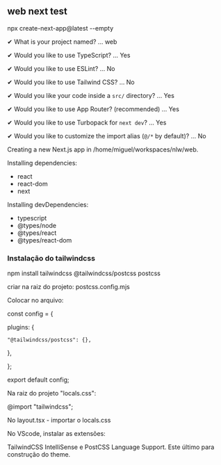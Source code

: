 ## web next test

npx create-next-app@latest --empty

✔ What is your project named? … web

✔ Would you like to use TypeScript? … Yes

✔ Would you like to use ESLint? … No 

✔ Would you like to use Tailwind CSS? … No 

✔ Would you like your code inside a `src/` directory? … Yes

✔ Would you like to use App Router? (recommended) …  Yes

✔ Would you like to use Turbopack for `next dev`? …  Yes

✔ Would you like to customize the import alias (`@/*` by default)? … No 

Creating a new Next.js app in /home/miguel/workspaces/nlw/web.

Installing dependencies:

- react
- react-dom
- next

Installing devDependencies:

- typescript
- @types/node
- @types/react
- @types/react-dom

### Instalação do tailwindcss

npm install tailwindcss @tailwindcss/postcss postcss

criar na raiz do projeto: postcss.config.mjs

Colocar no arquivo:

const config = {

  plugins: {

    "@tailwindcss/postcss": {},

  },

};

export default config;

Na raiz do projeto "locals.css":

@import "tailwindcss";

No layout.tsx    -   importar o locals.css

No VScode, instalar as extensões:

TailwindCSS IntelliSense e PostCSS Language Support. Este último para construção do theme.





